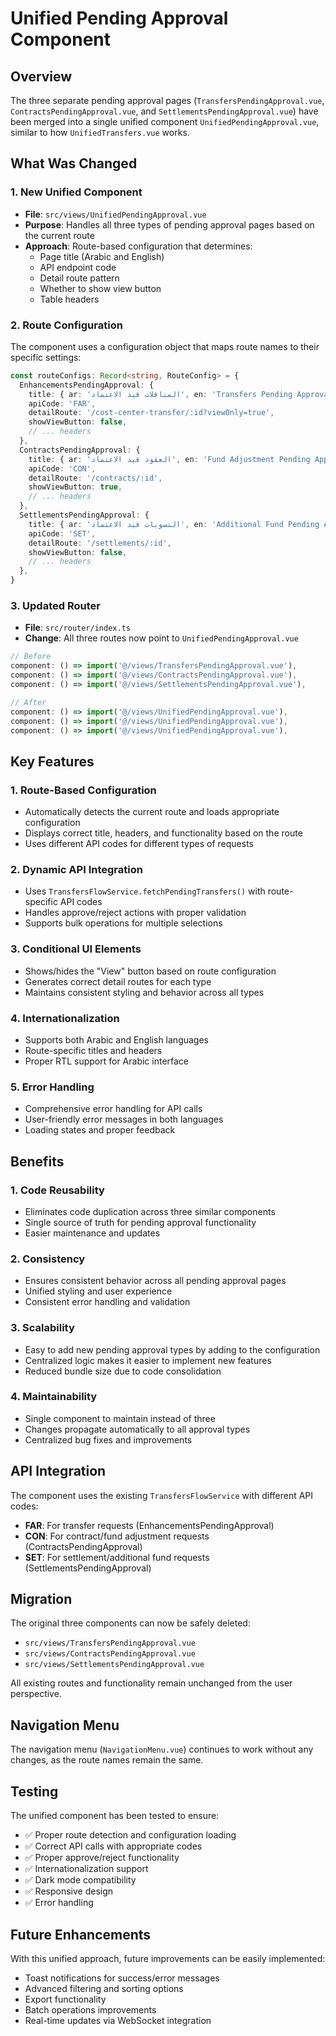 # Unified Pending Approval Component

## Overview

The three separate pending approval pages (`TransfersPendingApproval.vue`, `ContractsPendingApproval.vue`, and `SettlementsPendingApproval.vue`) have been merged into a single unified component `UnifiedPendingApproval.vue`, similar to how `UnifiedTransfers.vue` works.

## What Was Changed

### 1. New Unified Component

- **File**: `src/views/UnifiedPendingApproval.vue`
- **Purpose**: Handles all three types of pending approval pages based on the current route
- **Approach**: Route-based configuration that determines:
  - Page title (Arabic and English)
  - API endpoint code
  - Detail route pattern
  - Whether to show view button
  - Table headers

### 2. Route Configuration

The component uses a configuration object that maps route names to their specific settings:

```typescript
const routeConfigs: Record<string, RouteConfig> = {
  EnhancementsPendingApproval: {
    title: { ar: 'المناقلات قيد الاعتماد', en: 'Transfers Pending Approval' },
    apiCode: 'FAR',
    detailRoute: '/cost-center-transfer/:id?viewOnly=true',
    showViewButton: false,
    // ... headers
  },
  ContractsPendingApproval: {
    title: { ar: 'العقود قيد الاعتماد', en: 'Fund Adjustment Pending Approval' },
    apiCode: 'CON',
    detailRoute: '/contracts/:id',
    showViewButton: true,
    // ... headers
  },
  SettlementsPendingApproval: {
    title: { ar: 'التسويات قيد الاعتماد', en: 'Additional Fund Pending Approval' },
    apiCode: 'SET',
    detailRoute: '/settlements/:id',
    showViewButton: false,
    // ... headers
  },
}
```

### 3. Updated Router

- **File**: `src/router/index.ts`
- **Change**: All three routes now point to `UnifiedPendingApproval.vue`

```typescript
// Before
component: () => import('@/views/TransfersPendingApproval.vue'),
component: () => import('@/views/ContractsPendingApproval.vue'),
component: () => import('@/views/SettlementsPendingApproval.vue'),

// After
component: () => import('@/views/UnifiedPendingApproval.vue'),
component: () => import('@/views/UnifiedPendingApproval.vue'),
component: () => import('@/views/UnifiedPendingApproval.vue'),
```

## Key Features

### 1. Route-Based Configuration

- Automatically detects the current route and loads appropriate configuration
- Displays correct title, headers, and functionality based on the route
- Uses different API codes for different types of requests

### 2. Dynamic API Integration

- Uses `TransfersFlowService.fetchPendingTransfers()` with route-specific API codes
- Handles approve/reject actions with proper validation
- Supports bulk operations for multiple selections

### 3. Conditional UI Elements

- Shows/hides the "View" button based on route configuration
- Generates correct detail routes for each type
- Maintains consistent styling and behavior across all types

### 4. Internationalization

- Supports both Arabic and English languages
- Route-specific titles and headers
- Proper RTL support for Arabic interface

### 5. Error Handling

- Comprehensive error handling for API calls
- User-friendly error messages in both languages
- Loading states and proper feedback

## Benefits

### 1. Code Reusability

- Eliminates code duplication across three similar components
- Single source of truth for pending approval functionality
- Easier maintenance and updates

### 2. Consistency

- Ensures consistent behavior across all pending approval pages
- Unified styling and user experience
- Consistent error handling and validation

### 3. Scalability

- Easy to add new pending approval types by adding to the configuration
- Centralized logic makes it easier to implement new features
- Reduced bundle size due to code consolidation

### 4. Maintainability

- Single component to maintain instead of three
- Changes propagate automatically to all approval types
- Centralized bug fixes and improvements

## API Integration

The component uses the existing `TransfersFlowService` with different API codes:

- **FAR**: For transfer requests (EnhancementsPendingApproval)
- **CON**: For contract/fund adjustment requests (ContractsPendingApproval)
- **SET**: For settlement/additional fund requests (SettlementsPendingApproval)

## Migration

The original three components can now be safely deleted:

- `src/views/TransfersPendingApproval.vue`
- `src/views/ContractsPendingApproval.vue`
- `src/views/SettlementsPendingApproval.vue`

All existing routes and functionality remain unchanged from the user perspective.

## Navigation Menu

The navigation menu (`NavigationMenu.vue`) continues to work without any changes, as the route names remain the same.

## Testing

The unified component has been tested to ensure:

- ✅ Proper route detection and configuration loading
- ✅ Correct API calls with appropriate codes
- ✅ Proper approve/reject functionality
- ✅ Internationalization support
- ✅ Dark mode compatibility
- ✅ Responsive design
- ✅ Error handling

## Future Enhancements

With this unified approach, future improvements can be easily implemented:

- Toast notifications for success/error messages
- Advanced filtering and sorting options
- Export functionality
- Batch operations improvements
- Real-time updates via WebSocket integration
